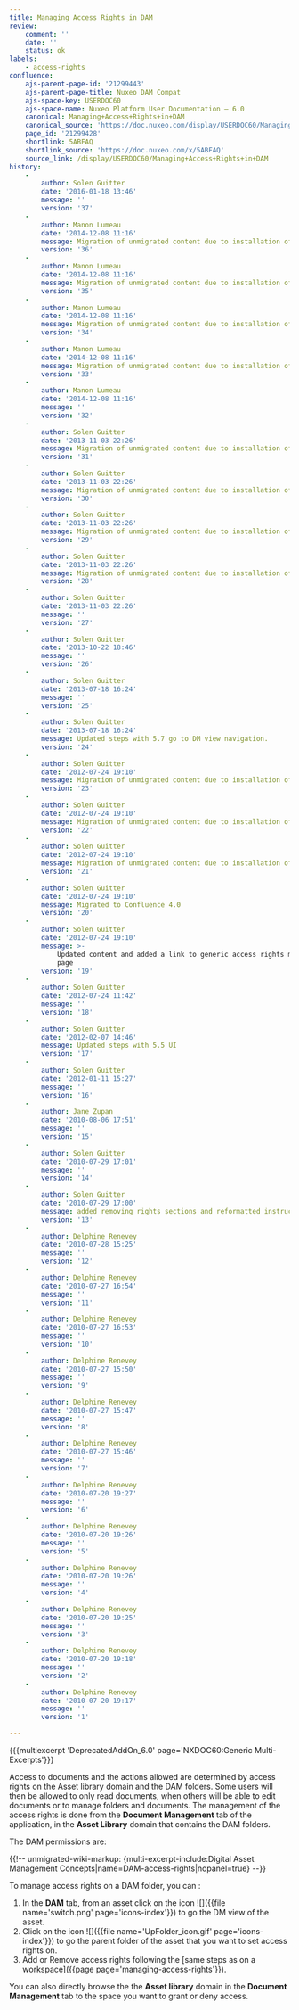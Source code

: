 ```yaml
---
title: Managing Access Rights in DAM
review:
    comment: ''
    date: ''
    status: ok
labels:
    - access-rights
confluence:
    ajs-parent-page-id: '21299443'
    ajs-parent-page-title: Nuxeo DAM Compat
    ajs-space-key: USERDOC60
    ajs-space-name: Nuxeo Platform User Documentation — 6.0
    canonical: Managing+Access+Rights+in+DAM
    canonical_source: 'https://doc.nuxeo.com/display/USERDOC60/Managing+Access+Rights+in+DAM'
    page_id: '21299428'
    shortlink: 5ABFAQ
    shortlink_source: 'https://doc.nuxeo.com/x/5ABFAQ'
    source_link: /display/USERDOC60/Managing+Access+Rights+in+DAM
history:
    - 
        author: Solen Guitter
        date: '2016-01-18 13:46'
        message: ''
        version: '37'
    - 
        author: Manon Lumeau
        date: '2014-12-08 11:16'
        message: Migration of unmigrated content due to installation of a new plugin
        version: '36'
    - 
        author: Manon Lumeau
        date: '2014-12-08 11:16'
        message: Migration of unmigrated content due to installation of a new plugin
        version: '35'
    - 
        author: Manon Lumeau
        date: '2014-12-08 11:16'
        message: Migration of unmigrated content due to installation of a new plugin
        version: '34'
    - 
        author: Manon Lumeau
        date: '2014-12-08 11:16'
        message: Migration of unmigrated content due to installation of a new plugin
        version: '33'
    - 
        author: Manon Lumeau
        date: '2014-12-08 11:16'
        message: ''
        version: '32'
    - 
        author: Solen Guitter
        date: '2013-11-03 22:26'
        message: Migration of unmigrated content due to installation of a new plugin
        version: '31'
    - 
        author: Solen Guitter
        date: '2013-11-03 22:26'
        message: Migration of unmigrated content due to installation of a new plugin
        version: '30'
    - 
        author: Solen Guitter
        date: '2013-11-03 22:26'
        message: Migration of unmigrated content due to installation of a new plugin
        version: '29'
    - 
        author: Solen Guitter
        date: '2013-11-03 22:26'
        message: Migration of unmigrated content due to installation of a new plugin
        version: '28'
    - 
        author: Solen Guitter
        date: '2013-11-03 22:26'
        message: ''
        version: '27'
    - 
        author: Solen Guitter
        date: '2013-10-22 18:46'
        message: ''
        version: '26'
    - 
        author: Solen Guitter
        date: '2013-07-18 16:24'
        message: ''
        version: '25'
    - 
        author: Solen Guitter
        date: '2013-07-18 16:24'
        message: Updated steps with 5.7 go to DM view navigation.
        version: '24'
    - 
        author: Solen Guitter
        date: '2012-07-24 19:10'
        message: Migration of unmigrated content due to installation of a new plugin
        version: '23'
    - 
        author: Solen Guitter
        date: '2012-07-24 19:10'
        message: Migration of unmigrated content due to installation of a new plugin
        version: '22'
    - 
        author: Solen Guitter
        date: '2012-07-24 19:10'
        message: Migration of unmigrated content due to installation of a new plugin
        version: '21'
    - 
        author: Solen Guitter
        date: '2012-07-24 19:10'
        message: Migrated to Confluence 4.0
        version: '20'
    - 
        author: Solen Guitter
        date: '2012-07-24 19:10'
        message: >-
            Updated content and added a link to generic access rights management
            page
        version: '19'
    - 
        author: Solen Guitter
        date: '2012-07-24 11:42'
        message: ''
        version: '18'
    - 
        author: Solen Guitter
        date: '2012-02-07 14:46'
        message: Updated steps with 5.5 UI
        version: '17'
    - 
        author: Solen Guitter
        date: '2012-01-11 15:27'
        message: ''
        version: '16'
    - 
        author: Jane Zupan
        date: '2010-08-06 17:51'
        message: ''
        version: '15'
    - 
        author: Solen Guitter
        date: '2010-07-29 17:01'
        message: ''
        version: '14'
    - 
        author: Solen Guitter
        date: '2010-07-29 17:00'
        message: added removing rights sections and reformatted instructions
        version: '13'
    - 
        author: Delphine Renevey
        date: '2010-07-28 15:25'
        message: ''
        version: '12'
    - 
        author: Delphine Renevey
        date: '2010-07-27 16:54'
        message: ''
        version: '11'
    - 
        author: Delphine Renevey
        date: '2010-07-27 16:53'
        message: ''
        version: '10'
    - 
        author: Delphine Renevey
        date: '2010-07-27 15:50'
        message: ''
        version: '9'
    - 
        author: Delphine Renevey
        date: '2010-07-27 15:47'
        message: ''
        version: '8'
    - 
        author: Delphine Renevey
        date: '2010-07-27 15:46'
        message: ''
        version: '7'
    - 
        author: Delphine Renevey
        date: '2010-07-20 19:27'
        message: ''
        version: '6'
    - 
        author: Delphine Renevey
        date: '2010-07-20 19:26'
        message: ''
        version: '5'
    - 
        author: Delphine Renevey
        date: '2010-07-20 19:26'
        message: ''
        version: '4'
    - 
        author: Delphine Renevey
        date: '2010-07-20 19:25'
        message: ''
        version: '3'
    - 
        author: Delphine Renevey
        date: '2010-07-20 19:18'
        message: ''
        version: '2'
    - 
        author: Delphine Renevey
        date: '2010-07-20 19:17'
        message: ''
        version: '1'

---
```

{{{multiexcerpt 'DeprecatedAddOn_6.0' page='NXDOC60:Generic Multi-Excerpts'}}}

Access to documents and the actions allowed are determined by access rights on the Asset library domain and the DAM folders. Some users will then be allowed to only read documents, when others will be able to edit documents or to manage folders and documents. The management of the access rights is done from the **Document Management** tab of the application, in the **Asset Library** domain that contains the DAM folders.

The DAM permissions are:

{{!-- unmigrated-wiki-markup: {multi-excerpt-include:Digital Asset Management Concepts|name=DAM-access-rights|nopanel=true} --}}

To manage access rights on a DAM folder, you can :

1.  In the **DAM** tab, from an asset click on the icon&nbsp;![]({{file name='switch.png' page='icons-index'}}) to go the DM view of the asset.
2.  Click on the icon ![]({{file name='UpFolder_icon.gif' page='icons-index'}})&nbsp;to go the parent folder of the asset that you want to set access rights on.
3.  Add or Remove access rights following the [same steps as on a workspace]({{page page='managing-access-rights'}}).

You can also directly browse the the **Asset library** domain in the **Document Management** tab to the space you want to grant or deny access.